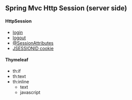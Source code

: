 ## Spring Mvc Http Session (server side)

#### HttpSession
- [login](https://github.com/nxingram/spring-boot-java/blob/50c345d4f4faf8fb87922072a7782ac17c912818/Spring-Boot-Mvc-Http-Session/src/main/java/com/generation/springmvchttpsession/mvc/UserCtrl.java#L27)
- [logout](https://github.com/nxingram/spring-boot-java/blob/50c345d4f4faf8fb87922072a7782ac17c912818/Spring-Boot-Mvc-Http-Session/src/main/java/com/generation/springmvchttpsession/mvc/UserCtrl.java#L39)
- [@SessionAttributes](https://github.com/nxingram/spring-boot-java/blob/50c345d4f4faf8fb87922072a7782ac17c912818/Spring-Boot-Mvc-Http-Session/src/main/java/com/generation/springmvchttpsession/mvc/IndexCtrl.java#L13)
- [JSESSIONID cookie](https://github.com/nxingram/spring-boot-java/blob/50c345d4f4faf8fb87922072a7782ac17c912818/Spring-Boot-Mvc-Http-Session/src/main/java/com/generation/springmvchttpsession/mvc/UserCtrl.java#L29)

#### Thymeleaf
- th:if
- th:text
- th:inline
  - text
  - javascript

